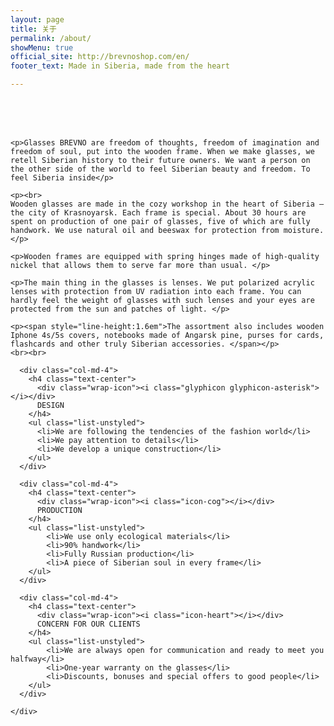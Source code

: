 ```yaml
---
layout: page
title: 关于
permalink: /about/
showMenu: true
official_site: http://brevnoshop.com/en/
footer_text: Made in Siberia, made from the heart

---
```


<div class="about">
  <div class="container">
    <br><br><br>

    <p>Glasses BREVNO are freedom of thoughts, freedom of imagination and freedom of soul, put into the wooden frame. When we make glasses, we retell Siberian history to their future owners. We want a person on the other side of the world to feel Siberian beauty and freedom. To feel Siberia inside</p>

    <p><br>
    Wooden glasses are made in the cozy workshop in the heart of Siberia – the city of Krasnoyarsk. Each frame is special. About 30 hours are spent on production of one pair of glasses, five of which are fully handwork. We use natural oil and beeswax for protection from moisture.</p>

    <p>Wooden frames are equipped with spring hinges made of high-quality nickel that allows them to serve far more than usual. </p>

    <p>The main thing in the glasses is lenses. We put polarized acrylic lenses with protection from UV radiation into each frame. You can hardly feel the weight of glasses with such lenses and your eyes are protected from the sun and patches of light. </p>

    <p><span style="line-height:1.6em">The assortment also includes wooden Iphone 4s/5s covers, notebooks made of Angarsk pine, purses for cards, flashcards and other truly Siberian accessories. </span></p>
    <br><br>
  </div>
</div>


<div class="info">
  <div class="container">
    <div class="row">

      <div class="col-md-4">
        <h4 class="text-center">
          <div class="wrap-icon"><i class="glyphicon glyphicon-asterisk"></i></div>
          DESIGN
        </h4>
        <ul class="list-unstyled">
          <li>We are following the tendencies of the fashion world</li>
          <li>We pay attention to details</li>
          <li>We develop a unique construction</li>
        </ul>
      </div>

      <div class="col-md-4">
        <h4 class="text-center">
          <div class="wrap-icon"><i class="icon-cog"></i></div>
          PRODUCTION
        </h4>
        <ul class="list-unstyled">
            <li>We use only ecological materials</li>
            <li>90% handwork</li>
            <li>Fully Russian production</li>
            <li>A piece of Siberian soul in every frame</li>
        </ul>
      </div>

      <div class="col-md-4">
        <h4 class="text-center">
          <div class="wrap-icon"><i class="icon-heart"></i></div>
          CONCERN FOR OUR CLIENTS
        </h4>
        <ul class="list-unstyled">
            <li>We are always open for communication and ready to meet you halfway</li>
            <li>One-year warranty on the glasses</li>
            <li>Discounts, bonuses and special offers to good people</li>
        </ul>
      </div>

    </div>
  </div>
</div>


